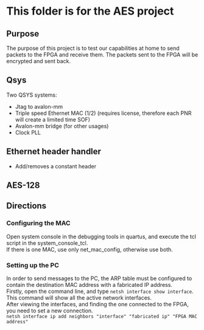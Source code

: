 # This folder is for the AES project

## Purpose
The purpose of this project is to test our capabilities at home to send packets to the FPGA and receive them.
The packets sent to the FPGA will be encrypted and sent back. 

## Qsys
Two QSYS systems:
- Jtag to avalon-mm
- Triple speed Ethernet MAC (1/2) (requires license, therefore each PNR will create a limited time SOF)
- Avalon-mm bridge (for other usages)
- Clock PLL

## Ethernet header handler
- Add/removes a constant header

## AES-128

## Directions
### Configuring the MAC
Open system console in the debugging tools in quartus, and execute the tcl script in the system_console_tcl.  
If there is one MAC, use only net_mac_config, otherwise use both.

### Setting up the PC
In order to send messages to the PC, the ARP table must be configured to contain the destination MAC address with a fabricated IP address.  
Firstly, open the command line, and type `netsh interface show interface`. This command will show all the active network interfaces.  
After viewing the interfaces, and finding the one connected to the FPGA, you need to set a new connection.  
`netsh interface ip add neighbors "interface" "fabricated ip" "FPGA MAC address"`